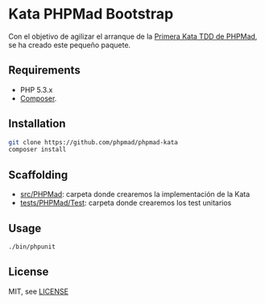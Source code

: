 Kata PHPMad Bootstrap
=========

Con el objetivo de agilizar el arranque de la [Primera Kata TDD de PHPMad](http://www.meetup.com/PHPMad/events/193476382/), se ha creado este pequeño paquete.

Requirements
------------

* PHP 5.3.x
* [Composer](http://getcomposer.org).

Installation
------------

```bash
git clone https://github.com/phpmad/phpmad-kata
composer install
```

Scaffolding
-----------

* [src/PHPMad](src/PHPMad): carpeta donde crearemos la implementación de la Kata
* [tests/PHPMad/Test](tests/PHPMad/Test): carpeta donde crearemos los test unitarios


Usage
-----

```sh
./bin/phpunit
```

License
-------

MIT, see [LICENSE](LICENSE)
